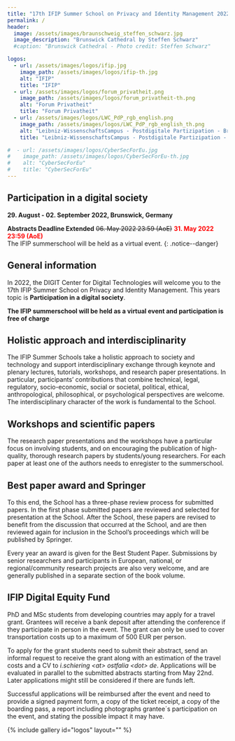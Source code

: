 ```yaml
---
title: "17th IFIP Summer School on Privacy and Identity Management 2022"
permalink: /
header:
  image: /assets/images/braunschweig_steffen_schwarz.jpg
  image_description: "Brunswick Cathedral by Steffen Schwarz"
  #caption: "Brunswick Cathedral - Photo credit: Steffen Schwarz"

logos:
  - url: /assets/images/logos/ifip.jpg
    image_path: /assets/images/logos/ifip-th.jpg
    alt: "IFIP"
    title: "IFIP"
  - url: /assets/images/logos/forum_privatheit.png
    image_path: /assets/images/logos/forum_privatheit-th.png
    alt: "Forum Privatheit"
    title: "Forum Privatheit"
  - url: /assets/images/logos/LWC_PdP_rgb_english.png
    image_path: /assets/images/logos/LWC_PdP_rgb_english_th.png
    alt: "Leibniz-WissenschaftsCampus - Postdigitale Partizipation - Braunschweig"
    title: "Leibniz-WissenschaftsCampus - Postdigitale Partizipation - Braunschweig"

#  - url: /assets/images/logos/CyberSecForEu.jpg
#    image_path: /assets/images/logos/CyberSecForEu-th.jpg
#    alt: "CyberSecForEu"
#    title: "CyberSecForEu"
---
```


## Participation in a digital society
**29. August - 02. September 2022, Brunswick, Germany**

**Abstracts Deadline Extended**	~~06. May 2022 23:59 (AoE)~~ <span style="color: red">**31. May 2022 23:59 (AoE)**</span><br>
The IFIP summerschool will be held as a virtual event.
{: .notice--danger}

## General information

In 2022, the DIGIT Center for Digital Technologies will welcome you to the 17th IFIP Summer School on Privacy and Identity Management. This years topic is **Participation in a digital society**. 

**The IFIP summerschool will be held as a virtual event and participation is free of charge**


## Holistic approach and interdisciplinarity

The IFIP Summer Schools take a holistic approach to society and technology and support interdisciplinary exchange through keynote and plenary lectures, tutorials, workshops, and research paper presentations. In particular, participants’ contributions that combine technical, legal, regulatory, socio-economic, social or societal, political, ethical, anthropological, philosophical, or psychological perspectives are welcome. The interdisciplinary character of the work is fundamental to the School.

## Workshops and scientific papers

The research paper presentations and the workshops have a particular focus on involving students, and on encouraging the publication of high-quality, thorough research papers by students/young researchers. For each paper at least one of the authors needs to enregister to the summerschool.

## Best paper award and Springer

To this end, the School has a three-phase review process for submitted papers. In the first phase submitted papers are reviewed and selected for presentation at the School. After the School, these papers are revised to benefit from the discussion that occurred at the School, and are then reviewed again for inclusion in the School’s proceedings which will be published by Springer.

Every year an award is given for the Best Student Paper. Submissions by senior researchers and participants in European, national, or regional/community research projects are also very welcome, and are generally published in a separate section of the book volume.

## IFIP Digital Equity Fund

PhD and MSc students from developing countries may apply for a travel grant. Grantees will receive a bank deposit after attending the conference if they participate in person in the event. The grant can only be used to cover transportation costs up to a maximum of 500 EUR per person.

To apply for the grant students need to submit their abstract, send an informal request to receive the grant along with an estimation of the travel costs and a CV to _i.schiering &lt;at&gt; ostfalia &lt;dot&gt; de_. Applications will be evaluated in parallel to the submitted abstracts starting from May 22nd. Later applications might still be considered if there are funds left.

Successful applications will be reimbursed after the event and need to provide a signed payment form, a copy of the ticket receipt, a copy of the boarding pass, a report including photographs grantee´s participation on the event, and stating the possible impact it may have. 

{% include gallery id="logos" layout="" %}
